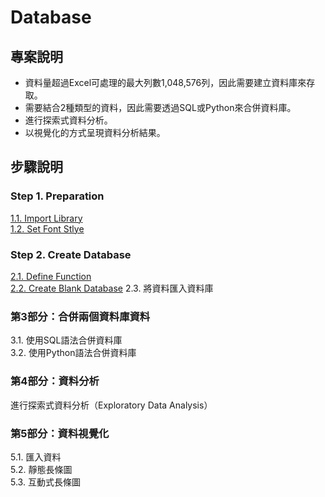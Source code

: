 # Database
## 專案說明
- 資料量超過Excel可處理的最大列數1,048,576列，因此需要建立資料庫來存取。
- 需要結合2種類型的資料，因此需要透過SQL或Python來合併資料庫。
- 進行探索式資料分析。
- 以視覺化的方式呈現資料分析結果。

## 步驟說明 
### Step 1. Preparation 
[1.1. Import Library](https://github.com/lclh813/Database/blob/master/1_1_ImportLibrary.ipynb)  
[1.2. Set Font Stlye](https://github.com/lclh813/Database/blob/master/1_2_SetFontStlye.ipynb)  
### Step 2. Create Database 
[2.1. Define Function](https://github.com/lclh813/Database/blob/master/2_1_DefineFunction.ipynb)  
[2.2. Create Blank Database](https://github.com/lclh813/Database/blob/master/2_2_CreateBlankDatabase.ipynb) 
2.3. 將資料匯入資料庫
### 第3部分：合併兩個資料庫資料  
3.1. 使用SQL語法合併資料庫  
3.2. 使用Python語法合併資料庫
### 第4部分：資料分析
進行探索式資料分析（Exploratory Data Analysis）
### 第5部分：資料視覺化
5.1. 匯入資料  
5.2. 靜態長條圖  
5.3. 互動式長條圖

